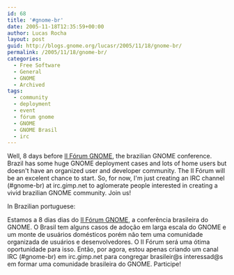 ```yaml
---
id: 68
title: '#gnome-br'
date: 2005-11-18T12:35:59+00:00
author: Lucas Rocha
layout: post
guid: http://blogs.gnome.org/lucasr/2005/11/18/gnome-br/
permalink: /2005/11/18/gnome-br/
categories:
  - Free Software
  - General
  - GNOME
  - Archived
tags:
  - community
  - deployment
  - event
  - fórum gnome
  - GNOME
  - GNOME Brasil
  - irc
---
```

Well, 8 days before [II Fórum GNOME](http://forumgnome.com.br/), the brazilian
GNOME conference. Brazil has some huge GNOME deployment cases and lots of home
users but doesn't have an organized user and developer community. The II Fórum
will be an excelent chance to start. So, for now, I'm just creating an IRC
channel (#gnome-br) at irc.gimp.net to aglomerate people interested in creating
a vivid brazilian GNOME community. Join us!

In Brazilian portuguese:

Estamos a 8 dias dias do [II Fórum GNOME](http://forumgnome.com.br/), a
conferência brasileira do GNOME. O Brasil tem alguns casos de adoção em larga
escala do GNOME e um monte de usuários domésticos porém não tem uma comunidade
organizada de usuários e desenvolvedores. O II Fórum será uma ótima
oportunidade para isso. Então, por agora, estou apenas criando um canal IRC
(#gnome-br) em irc.gimp.net para congregar brasileir@s interessad@s em formar
uma comunidade brasileira do GNOME. Participe!
